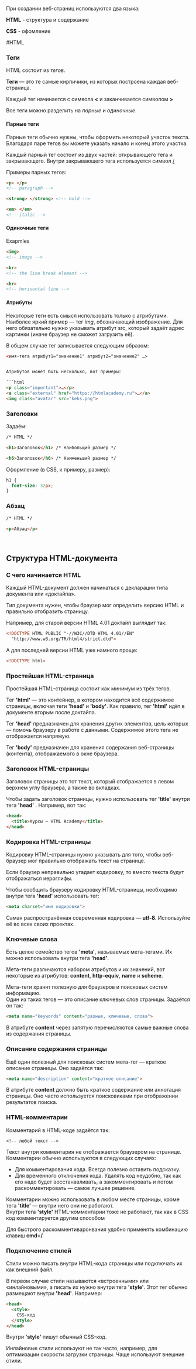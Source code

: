 При создании веб-страниц используются два языка:

**HTML** - структура и содержание


**CSS** - офомление

#HTML

### Теги
HTML cостоит из *тегов*. 

**Теги** — это те самые кирпичики, из которых построена каждая веб-страница.

Каждый тег начинается с символа **<** и заканчивается символом **>**

Все теги можно разделить на *парные* и *одиночные*.

#### Парные теги
Парные теги обычно нужны, чтобы оформить некоторый участок текста.   
Благодаря паре тегов вы можете указать начало и конец этого участка.

Каждый парный тег состоит из двух частей: открывающего тега и закрывающего. Внутри закрывающего тега используется символ <u>/</u>
 
Примеры парных тегов:
```html 
<p> </p> 
<!-- paragraph -->

<strong> </strong> <!-- bold -->

<em> </em>
<!-- italic -->
```

#### Одиночные теги

Exapmles

```html
<img>
<!-- image -->

<br>
<!-- the line break element -->

<hr>
<!-- horisontal line -->
```

#### Атрибуты

Некоторые теги есть смысл использовать только с атрибутами. Наиболее яркий пример — тег *img*, обозначающий изображение. Для него обязательно нужно указывать атрибут src, который задаёт адрес картинки (иначе браузер не сможет загрузить её).

В общем случае тег записывается следующим образом:

```html
<имя-тега атрибут1="значение1" атрибут2="значение2" …>


Атрибутов может быть несколько, вот примеры:

```html
<p class="important">…</p>
<a class="external" href="https://htmlacademy.ru">…</a>
<img class="avatar" src="keks.png">
```



### Заголовки

Задаём:
```html
/* HTML */

<h1>Заголовок</h1> /* Наибольщий размер */

<h6>Заголовок</h6> /* Наименьший размер */

```
Оформление (в CSS, к примеру, размер):

```css
h1 {
  font-size: 32px;
}
```

### Абзац

```html
/* HTML */

<p>Абзац</p>
```
<br>

## **Структура HTML-документа**
### **С чего начинается HTML**

Каждый HTML-документ должен начинаться с декларации типа документа или «доктайпа».

Тип документа нужен, чтобы браузер мог определить версию HTML и правильно отобразить страницу.

Например, для старой версии HTML 4.01 доктайп выглядит так:

```html
<!DOCTYPE HTML PUBLIC "-//W3C//DTD HTML 4.01//EN"
  "http://www.w3.org/TR/html4/strict.dtd">

```
А для последней версии HTML уже намного проще:

```html
<!DOCTYPE html>
```
### **Простейшая HTML-страница**

Простейшая HTML-страница состоит как минимум из трёх тегов. 

Тег __'html'__ — это контейнер, в котором находится всё содержимое страницы, включая теги __'head'__ и __'body'__. Как правило, тег __'html'__ идёт в документе вторым после доктайпа.

Тег __'head'__ предназначен для хранения других элементов, цель которых — помочь браузеру в работе с данными. Содержимое этого тега не отображается напрямую.

Тег __'body'__ предназначен для хранения содержания веб-страницы (контента), отображаемого в окне браузера.

### Заголовок HTML-страницы

Заголовок страницы это тот текст, который отображается в левом верхнем углу браузера, а также во вкладках.

Чтобы задать заголовок страницы, нужно использовать тег __'title'__ внутри тега __'head'__ . Например, вот так:

```html
<head>
  <title>Курсы — HTML Academy</title>
</head>
```

### Кодировка HTML-страницы

Кодировку HTML-страницы нужно указывать для того, чтобы веб-браузер мог правильно отображать текст на странице.

Если браузер неправильно угадает кодировку, то вместо текста будут отображаться иероглифы.

Чтобы сообщить браузеру кодировку HTML-страницы, необходимо внутри тега __'head'__ использовать тег:

```html
<meta charset="имя кодировки">
```

Самая распространённая современная кодировка — __utf-8__. Используйте её во всех своих проектах.

### Ключевые слова

Есть целое семейство тегов __'meta'__, называемых мета-тегами. Их можно использовать внутри тега __'head'__.

Мета-теги различаются набором атрибутов и их значений, вот некоторые из атрибутов: **content**, **http-equiv**, **name** и **scheme**.

Мета-теги хранят полезную для браузеров и поисковых систем информацию. <br>
Один из таких тегов — это описание ключевых слов страницы. Задаётся он так:

```html
<meta name="keywords" content="разные, ключевые, слова">
```

В атрибуте __content__ через запятую перечисляются самые важные слова из содержания страницы.

### Описание содержания страницы

Ещё один полезный для поисковых систем мета-тег — краткое описание страницы. Оно задаётся так:

```html
<meta name="description" content="краткое описание">
```
В атрибуте __content__ должно быть краткое содержание или аннотация страницы. Оно часто используется поисковиками при отображении результатов поиска.

### HTML-комментарии

Комментарий в HTML-коде задаётся так:

```htlm
<!-- любой текст -->
```

Текст внутри комментария не отображается браузером на странице. <br>
Комментарии обычно используются в следующих случаях:

* Для комментирования кода. Всегда полезно оставить подсказку.
* Для временного отключения кода. Удалять код неудобно, так как его надо будет восстанавливать, а закомментировать и потом раскомментировать — самое лучшее решение.

Комментарии можно использовать в любом месте страницы, кроме тега __'title'__ — внутри него они не работают. <br> 
Внутри тега __'style'__ HTML-комментарии тоже не работают, так как в CSS код комментируется другим способом

Для быстрого раскомментиваронвания удобно применять комбинацию клавиш __cmd+/__

### Подключение стилей

Стили можно писать внутри HTML-кода страницы или подключать их как внешний файл.

В первом случае стили называются «встроенными» или «инлайновыми», а писать их нужно внутри тега __'style'__. Этот тег обычно размещают внутри __'head'__. Например:

```html
<head>
  <style>
    CSS-код
  </style>
</head>
```
Внутри __'style'__ пишут обычный CSS-код.

Инлайновые стили используют не так часто, например, для оптимизации скорости загрузки страницы. Чаще используют внешние стили.